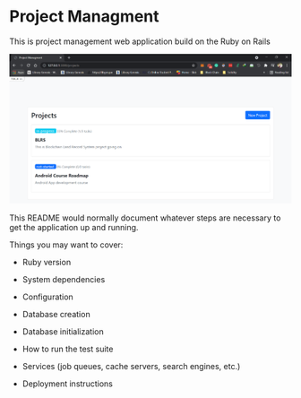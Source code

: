 # Project Managment

This is project management web application build on the Ruby on Rails

<img src="HomePageProjects.PNG" alt="Home Page" />

This README would normally document whatever steps are necessary to get the
application up and running.

Things you may want to cover:

* Ruby version

* System dependencies

* Configuration

* Database creation

* Database initialization

* How to run the test suite

* Services (job queues, cache servers, search engines, etc.)

* Deployment instructions
